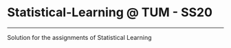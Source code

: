 # Statistical-Learning @ TUM - SS20
_____________________
Solution for the assignments of Statistical Learning
